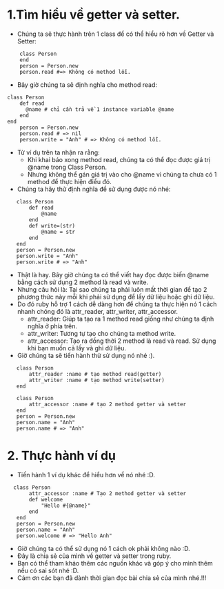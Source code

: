#  1.Tìm hiểu về getter và setter. <br/>
- Chúng ta sẽ thực hành trên 1 class để có thể hiểu rõ hơn về Getter và Setter:
```
    class Person
    end
    person = Person.new
    person.read #=> Không có method lỗi.
```
- Bây giờ chúng ta sẽ định nghĩa cho method read:
```
class Person
    def read
      @name # chỉ cần trả về 1 instance variable @name
    end
end
    person = Person.new
    person.read # => nil
    person.write = "Anh" # => Không có method lỗi.
```
- Từ ví dụ trên ta nhận ra rằng: <br/>
    + Khi khai báo xong method read, chúng ta có thể đọc được giá trị @name trong Class Person.<br/>
    + Nhưng không thể gán giá trị vào cho @name vì chúng ta chưa có 1 method để thực hiện điều đó.<br/>
 - Chúng ta hãy thử định nghĩa để sử dụng được nó nhé:
 ```
    class Person
        def read
            @name
        end
        def write=(str)
            @name = str
        end
    end
    person = Person.new
    person.write = "Anh"
    person.write # => "Anh"
 ```
 - Thật là hay. Bây giờ chúng ta có thể viết hay đọc được biến @name bằng cách sử dụng 2 method là read và write.<br/>
 - Nhưng câu hỏi là: Tại sao chúng ta phải luôn mất thời gian để tạo 2 phương thức này mỗi khi phải sử dụng để lấy dữ liệu hoặc ghi dữ liệu.<br/>
 - Do đó ruby hỗ trợ 1 cách dễ dàng hơn để chúng ta thực hiện nó 1 cách nhanh chóng đó là attr_reader, attr_writer, attr_accessor.<br/>
     + attr_reader: Giúp ta tạo ra 1 method read giống như chúng ta định nghĩa ở phía trên.<br/>
     + attr_writer: Tương tự tạo cho chúng ta method write.<br/>
     + attr_accessor: Tạo ra đồng thời 2 method là read và read. Sử dụng khi bạn muốn cả lấy và ghi dữ liệu.<br/>
 - Giờ chúng ta sẽ tiến hành thử sử dụng nó nhé :).
 ```
    class Person
        attr_reader :name # tạo method read(getter)
        attr_writer :name # tạo method write(setter) 
    end
    
    class Person
        attr_accessor :name # tạo 2 method getter và setter
    end
    person = Person.new
    person.name = "Anh"
    person.name # => "Anh"
 ```
#  2. Thực hành ví dụ
 - Tiến hành 1 ví dụ khác để hiểu hơn về nó nhé :D.
 ```
   class Person
        attr_accessor :name # Tạo 2 method getter và setter
        def welcome
            "Hello #{@name}"
        end
    end
    person = Person.new
    person.name = "Anh"
    person.welcome # => "Hello Anh"
 ```
 - Giờ chúng ta có thể sử dụng nó 1 cách ok phải không nào :D.<br/>
 - Đây là chia sẻ của mình về getter và setter trong ruby.<br/>
 - Bạn có thể tham khảo thêm các nguồn khác và góp ý cho mình thêm nếu có sai sót nhé :D.<br/>
 - Cám ơn các bạn đã dành thời gian đọc bài chia sẻ của mình nhé.!!!